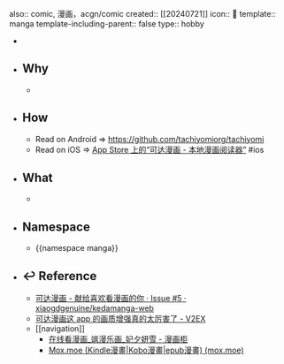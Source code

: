 also:: comic, 漫画，acgn/comic
created:: [[20240721]]
icon:: 📔
template:: manga
template-including-parent:: false
type:: hobby

  -
- ## Why
  -
- ## How
  - Read on Android => https://github.com/tachiyomiorg/tachiyomi
  - Read on iOS => [App Store 上的“可达漫画 - 本地漫画阅读器”](https://apps.apple.com/cn/app/可达漫画-本地漫画阅读器/id1545372338) #ios
- ## What
  -
- ## Namespace
  - {{namespace manga}}
- ## ↩ Reference
  - [可达漫画 - 献给喜欢看漫画的你 · Issue #5 · xiaogdgenuine/kedamanga-web](https://github.com/xiaogdgenuine/kedamanga-web/issues/5)
  - [可达漫画这 app 的画质增强真的太厉害了 - V2EX](https://v2ex.com/t/817532)
  - [[navigation]]
    - [在线看漫画_飒漫乐画_妃夕妍雪 - 漫画柜](https://www.manhuagui.com/)
    - [Mox.moe (Kindle漫畫|Kobo漫畫|epub漫畫) (mox.moe)](https://mox.moe/)